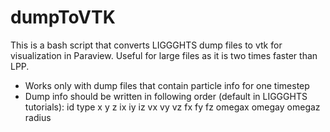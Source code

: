 # dumpToVTK

This is a bash script that converts LIGGGHTS dump files to vtk for visualization in Paraview. Useful for large files as it is two times faster than LPP.

- Works only with dump files that contain particle info for one timestep
- Dump info should be written in following order (default in LIGGGHTS tutorials): id type x y z ix iy iz vx vy vz fx fy fz omegax omegay omegaz radius 
